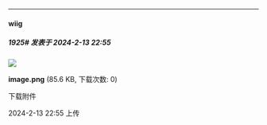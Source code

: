 
*****

####  wiig  
##### 1925#       发表于 2024-2-13 22:55

<img src="https://img.saraba1st.com/forum/202402/13/225514bcetb9bb1gtf99b9.png" referrerpolicy="no-referrer">

<strong>image.png</strong> (85.6 KB, 下载次数: 0)

下载附件

2024-2-13 22:55 上传

